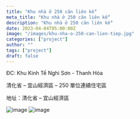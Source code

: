 ```yaml
---
title: "Khu nhà ở 250 căn liên kế"
meta_title: "Khu nhà ở 250 căn liên kế"
description: "Khu nhà ở 250 căn liên kế"
date: 2023-04-04T05:00:00Z
image: "/images/khu-nha-o-250-can-lien-tiep.jpg"
categories: ["project"]
author: ""
tags: ["project"]
draft: false
---
```


ĐC: Khu Kinh Tế Nghi Sơn - Thanh Hóa

清化省 – 宜山經濟區 – 250 單位連續住宅區

地址：清化省 – 宜山經濟區

![image](/images/khu-nha-o-250-can-lien-tiep.jpg)
![image](/images/khu-nha-o-250-can-lien-tiep-2.jpg)
